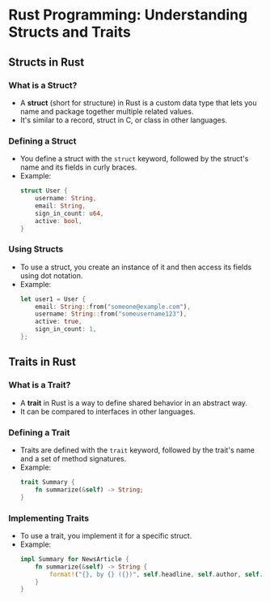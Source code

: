 
# Rust Programming: Understanding Structs and Traits

## Structs in Rust

### What is a Struct?
- A **struct** (short for structure) in Rust is a custom data type that lets you name and package together multiple related values.
- It's similar to a record, struct in C, or class in other languages.

### Defining a Struct
- You define a struct with the `struct` keyword, followed by the struct's name and its fields in curly braces.
- Example:
  ```rust
  struct User {
      username: String,
      email: String,
      sign_in_count: u64,
      active: bool,
  }
  ```

### Using Structs
- To use a struct, you create an instance of it and then access its fields using dot notation.
- Example:
  ```rust
  let user1 = User {
      email: String::from("someone@example.com"),
      username: String::from("someusername123"),
      active: true,
      sign_in_count: 1,
  };
  ```

## Traits in Rust

### What is a Trait?
- A **trait** in Rust is a way to define shared behavior in an abstract way.
- It can be compared to interfaces in other languages.

### Defining a Trait
- Traits are defined with the `trait` keyword, followed by the trait's name and a set of method signatures.
- Example:
  ```rust
  trait Summary {
      fn summarize(&self) -> String;
  }
  ```

### Implementing Traits
- To use a trait, you implement it for a specific struct.
- Example:
  ```rust
  impl Summary for NewsArticle {
      fn summarize(&self) -> String {
          format!("{}, by {} ({})", self.headline, self.author, self.location)
      }
  }
  ```
